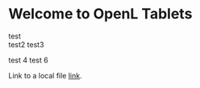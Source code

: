 # Welcome to OpenL Tablets

test  
test2
test3
 
 test 4
 test 6
 
Link to a local file [link](Test.xlsx).

